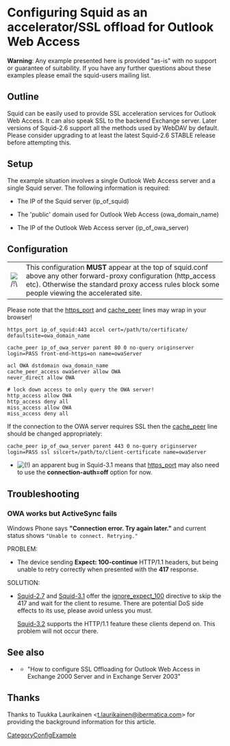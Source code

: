 # Configuring Squid as an accelerator/SSL offload for Outlook Web Access

**Warning**: Any example presented here is provided "as-is" with no
support or guarantee of suitability. If you have any further questions
about these examples please email the squid-users mailing list.

## Outline

Squid can be easily used to provide SSL acceleration services for
Outlook Web Access. It can also speak SSL to the backend Exchange
server. Later versions of Squid-2.6 support all the methods used by
WebDAV by default. Please consider upgrading to at least the latest
Squid-2.6 STABLE release before attempting this.

## Setup

The example situation involves a single Outlook Web Access server and a
single Squid server. The following information is required:

  - The IP of the Squid server (ip\_of\_squid)

  - The 'public' domain used for Outlook Web Access (owa\_domain\_name)

  - The IP of the Outlook Web Access server (ip\_of\_owa\_server)

## Configuration

|                                                                      |                                                                                                                                                                                                                       |
| -------------------------------------------------------------------- | --------------------------------------------------------------------------------------------------------------------------------------------------------------------------------------------------------------------- |
| ![/\!\\](https://wiki.squid-cache.org/wiki/squidtheme/img/alert.png) | This configuration **MUST** appear at the top of squid.conf above any other forward-proxy configuration (http\_access etc). Otherwise the standard proxy access rules block some people viewing the accelerated site. |

Please note that the
[https\_port](http://www.squid-cache.org/Doc/config/https_port) and
[cache\_peer](http://www.squid-cache.org/Doc/config/cache_peer) lines
may wrap in your browser\!

    https_port ip_of_squid:443 accel cert=/path/to/certificate/ defaultsite=owa_domain_name
    
    cache_peer ip_of_owa_server parent 80 0 no-query originserver login=PASS front-end-https=on name=owaServer
    
    acl OWA dstdomain owa_domain_name
    cache_peer_access owaServer allow OWA
    never_direct allow OWA
    
    # lock down access to only query the OWA server!
    http_access allow OWA
    http_access deny all
    miss_access allow OWA
    miss_access deny all

If the connection to the OWA server requires SSL then the
[cache\_peer](http://www.squid-cache.org/Doc/config/cache_peer) line
should be changed appropriately:

    cache_peer ip_of_owa_server parent 443 0 no-query originserver login=PASS ssl sslcert=/path/to/client-certificate name=owaServer

  - ![(\!)](https://wiki.squid-cache.org/wiki/squidtheme/img/idea.png)
    an apparent bug in Squid-3.1 means that
    [https\_port](http://www.squid-cache.org/Doc/config/https_port) may
    also need to use the **connection-auth=off** option for now.

## Troubleshooting

### OWA works but ActiveSync fails

Windows Phone says **"Connection error. Try again later."** and current
status shows `"Unable to connect. Retrying."`

PROBLEM:

  - The device sending **Expect: 100-continue** HTTP/1.1 headers, but
    being unable to retry correctly when presented with the **417**
    response.

SOLUTION:

  - [Squid-2.7](/Releases/Squid-2.7)
    and
    [Squid-3.1](/Releases/Squid-3.1)
    offer the
    [ignore\_expect\_100](http://www.squid-cache.org/Doc/config/ignore_expect_100)
    directive to skip the 417 and wait for the client to resume. There
    are potential DoS side effects to its use, please avoid unless you
    must.
    
    [Squid-3.2](/Releases/Squid-3.2)
    supports the HTTP/1.1 feature these clients depend on. This problem
    will not occur there.

## See also

  - [](http://support.microsoft.com/?scid=kb%3Ben-us%3B327800&x=17&y=16)
    - "How to configure SSL Offloading for Outlook Web Access in
    Exchange 2000 Server and in Exchange Server 2003"

## Thanks

Thanks to Tuukka Laurikainen \<<t.laurikainen@ibermatica.com>\> for
providing the background information for this article.

[CategoryConfigExample](/CategoryConfigExample)
